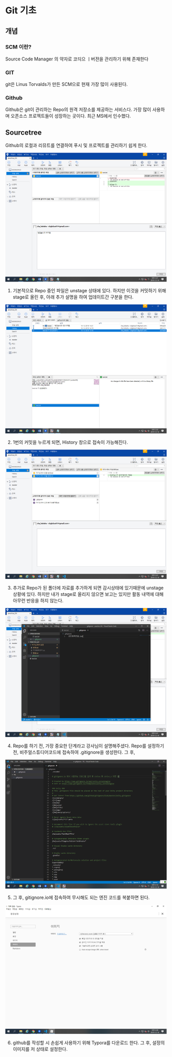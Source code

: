 # Git 기초

## 개념

### SCM 이란?

Source Code Manager 의 약자로 코듸으 ㅣ버젼을 관리하기 위해 존재한다

### GIT

git은 Linus Torvalds가 만든 SCM으로 현재 가장 많이 사용된다.

### Github

Github은 git이 관리하는 Repo의 원격 저장소를 제공하는 서비스다. 가장 많이 사용하며 오픈소스 프로젝트들이  성장하는 곳이다. 최근 MS에서 인수했다.

## Sourcetree

Github의 로컬과 리뮤트를 연결하여 푸시 및 프로젝트를 관리하기 쉽게 한다.

![1](01_Git기초.assets/1-1576483962143.png)

1. 기본적으로 Repo 중인 파일은 unstage 상태에 있다. 하지만 이것을 커밋하기 위해 stage로 올린 후, 아래 추가 설명을 하여 업데이트간 구분을 한다.



![2](01_Git기초.assets/2-1576483971295.png)

2. 1번의 커밋을 누르게 되면, History 창으로 접속이 가능해진다. 

   

![3](01_Git기초.assets/3-1576483976563.png)

3. 추가로 Repo가 된 폴더에 자료를 추가하게 되면 감시상태에 있기때문에 unstage 상황에 있다. 하지만 내가 stage로 올리지 않으면 보고는 있지만 활동 내역에 대해 아무런 반응을 하지 않는다.

   

![4](01_Git기초.assets/4.png)

4. Repo를 하기 전, 가장 중요한 단계라고 강사님이 설명해주셨다. Repo를 설정하기 전, 비주얼스튜디어코드에 접속하여 .gitignore을 생성한다. 그 후, 



![6](01_Git기초.assets/6.png)

5. 그 후, gitignore.io에 접속하여 무시해도 되는 엔진 코드를 복붙하면 된다.



![8](01_Git기초.assets/8.png)



6. github를 작성할 시 손쉽게 사용하기 위해 Typora를 다운로드 한다. 그 후, 설정의 이미지를 저 상태로 설정한다. 